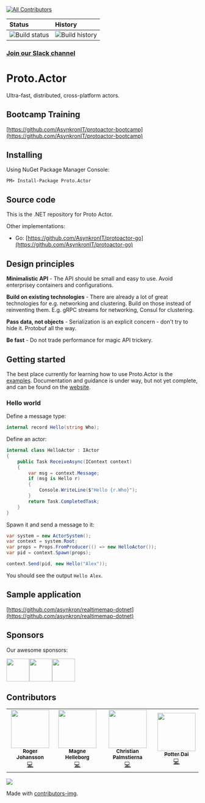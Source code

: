 <!-- ALL-CONTRIBUTORS-BADGE:START - Do not remove or modify this section -->
[![All Contributors](https://img.shields.io/badge/all_contributors-4-orange.svg?style=flat-square)](#contributors-)
<!-- ALL-CONTRIBUTORS-BADGE:END -->
| Status | History |
| :---   | :---    |
| ![Build status](https://ci.appveyor.com/api/projects/status/cmpnw19ur8j25xn4/branch/master?svg=true)|![Build history](https://buildstats.info/github/chart/asynkron/protoactor-dotnet)|


### [Join our Slack channel](https://join.slack.com/t/asynkron/shared_invite/zt-ko824601-yGN1d3GHF9jzZX2VtONodQ)

# Proto.Actor

Ultra-fast, distributed, cross-platform actors.

## Bootcamp Training

[https://github.com/AsynkronIT/protoactor-bootcamp](https://github.com/AsynkronIT/protoactor-bootcamp)

## Installing

Using NuGet Package Manager Console:

`PM> Install-Package Proto.Actor`

## Source code

This is the .NET repository for Proto Actor.

Other implementations:

- Go: [https://github.com/AsynkronIT/protoactor-go](https://github.com/AsynkronIT/protoactor-go)

## Design principles

**Minimalistic API** - The API should be small and easy to use. Avoid enterprisey containers and configurations.

**Build on existing technologies** - There are already a lot of great technologies for e.g. networking and clustering. Build on those instead of reinventing them. E.g. gRPC streams for networking, Consul for clustering.

**Pass data, not objects** - Serialization is an explicit concern - don't try to hide it. Protobuf all the way.

**Be fast** - Do not trade performance for magic API trickery.

## Getting started

The best place currently for learning how to use Proto.Actor is the [examples](https://github.com/AsynkronIT/protoactor-dotnet/tree/dev/examples). Documentation and guidance is under way, but not yet complete, and can be found on the [website](https://proto.actor/docs/).

### Hello world

Define a message type:

```csharp
internal record Hello(string Who);
```

Define an actor:

```csharp
internal class HelloActor : IActor
{
    public Task ReceiveAsync(IContext context)
    {
        var msg = context.Message;
        if (msg is Hello r)
        {
            Console.WriteLine($"Hello {r.Who}");
        }
        return Task.CompletedTask;
    }
}
```

Spawn it and send a message to it:

```csharp
var system = new ActorSystem();
var context = system.Root;
var props = Props.FromProducer(() => new HelloActor());
var pid = context.Spawn(props);

context.Send(pid, new Hello("Alex"));
```

You should see the output `Hello Alex`.

## Sample application

[https://github.com/asynkron/realtimemap-dotnet](https://github.com/asynkron/realtimemap-dotnet)

## Sponsors
Our awesome sponsors:

<!-- sponsors --><a href="https://github.com/jhston02"><img src="https://github.com/jhston02.png" width="60px" alt="" /></a><a href="https://github.com/schafer14"><img src="https://github.com/schafer14.png" width="60px" alt="" /></a><a href="https://github.com/nbokovoy"><img src="https://github.com/nbokovoy.png" width="60px" alt="" /></a><!-- sponsors -->

## Contributors

<a href="https://github.com/AsynkronIT/protoactor-dotnet/graphs/contributors">
<!-- ALL-CONTRIBUTORS-LIST:START - Do not remove or modify this section -->
<!-- prettier-ignore-start -->
<!-- markdownlint-disable -->
<table>
  <tr>
    <td align="center"><a href="http://asynkron.se"><img src="https://avatars.githubusercontent.com/u/647031?v=4?s=100" width="100px;" alt=""/><br /><sub><b>Roger Johansson</b></sub></a><br /><a href="https://github.com/asynkron/protoactor-dotnet/commits?author=rogeralsing" title="Code">💻</a></td>
    <td align="center"><a href="https://github.com/mhelleborg"><img src="https://avatars.githubusercontent.com/u/13994978?v=4?s=100" width="100px;" alt=""/><br /><sub><b>Magne Helleborg</b></sub></a><br /><a href="https://github.com/asynkron/protoactor-dotnet/commits?author=mhelleborg" title="Code">💻</a></td>
    <td align="center"><a href="https://github.com/cpx86"><img src="https://avatars.githubusercontent.com/u/209890?v=4?s=100" width="100px;" alt=""/><br /><sub><b>Christian Palmstierna</b></sub></a><br /><a href="https://github.com/asynkron/protoactor-dotnet/commits?author=cpx86" title="Code">💻</a></td>
    <td align="center"><a href="https://github.com/potterdai"><img src="https://avatars.githubusercontent.com/u/3758951?v=4?s=100" width="100px;" alt=""/><br /><sub><b>Potter Dai</b></sub></a><br /><a href="https://github.com/asynkron/protoactor-dotnet/commits?author=potterdai" title="Code">💻</a></td>
  </tr>
</table>

<!-- markdownlint-restore -->
<!-- prettier-ignore-end -->

<!-- ALL-CONTRIBUTORS-LIST:END -->
  <img src="https://contributors-img.firebaseapp.com/image?repo=AsynkronIT/protoactor-dotnet" />
</a>

Made with [contributors-img](https://contributors-img.firebaseapp.com).
